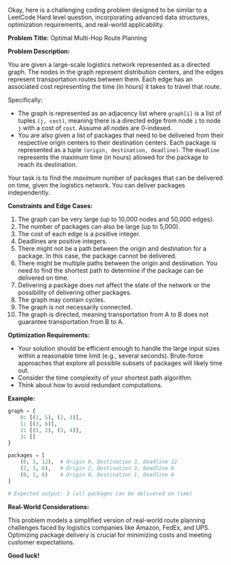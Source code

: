 Okay, here is a challenging coding problem designed to be similar to a LeetCode Hard level question, incorporating advanced data structures, optimization requirements, and real-world applicability.

**Problem Title:**  Optimal Multi-Hop Route Planning

**Problem Description:**

You are given a large-scale logistics network represented as a directed graph.  The nodes in the graph represent distribution centers, and the edges represent transportation routes between them. Each edge has an associated cost representing the time (in hours) it takes to travel that route.

Specifically:

*   The graph is represented as an adjacency list where `graph[i]` is a list of tuples `(j, cost)`, meaning there is a directed edge from node `i` to node `j` with a cost of `cost`. Assume all nodes are 0-indexed.
*   You are also given a list of packages that need to be delivered from their respective origin centers to their destination centers. Each package is represented as a tuple `(origin, destination, deadline)`. The `deadline` represents the maximum time (in hours) allowed for the package to reach its destination.

Your task is to find the *maximum* number of packages that can be delivered on time, given the logistics network. You can deliver packages independently.

**Constraints and Edge Cases:**

1.  The graph can be very large (up to 10,000 nodes and 50,000 edges).
2.  The number of packages can also be large (up to 5,000).
3.  The cost of each edge is a positive integer.
4.  Deadlines are positive integers.
5.  There might not be a path between the origin and destination for a package. In this case, the package cannot be delivered.
6.  There might be multiple paths between the origin and destination. You need to find the shortest path to determine if the package can be delivered on time.
7.  Delivering a package does not affect the state of the network or the possibility of delivering other packages.
8.  The graph may contain cycles.
9.  The graph is not necessarily connected.
10. The graph is directed, meaning transportation from A to B does not guarantee transportation from B to A.

**Optimization Requirements:**

*   Your solution should be efficient enough to handle the large input sizes within a reasonable time limit (e.g., several seconds).  Brute-force approaches that explore all possible subsets of packages will likely time out.
*   Consider the time complexity of your shortest path algorithm.
*   Think about how to avoid redundant computations.

**Example:**

```python
graph = {
    0: [(1, 5), (2, 3)],
    1: [(3, 6)],
    2: [(1, 2), (3, 4)],
    3: []
}

packages = [
    (0, 3, 12),  # Origin 0, Destination 3, Deadline 12
    (2, 3, 6),   # Origin 2, Destination 3, Deadline 6
    (0, 1, 6)    # Origin 0, Destination 1, Deadline 6
]

# Expected output: 3 (all packages can be delivered on time)
```

**Real-World Considerations:**

This problem models a simplified version of real-world route planning challenges faced by logistics companies like Amazon, FedEx, and UPS. Optimizing package delivery is crucial for minimizing costs and meeting customer expectations.

**Good luck!**
